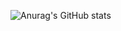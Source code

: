![Anurag's GitHub stats](https://github-readme-stats.vercel.app/api?username=k-3730&show_icons=true&theme=cobalt)

